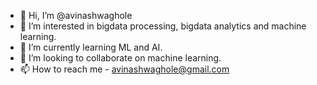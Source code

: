 - 👋 Hi, I’m @avinashwaghole
- 👀 I’m interested in bigdata processing, bigdata analytics and machine learning.
- 🌱 I’m currently learning ML and AI.
- 💞️ I’m looking to collaborate on machine learning.
- 📫 How to reach me - avinashwaghole@gmail.com

<!---
avinashwaghole/avinashwaghole is a ✨ special ✨ repository because its `README.md` (this file) appears on your GitHub profile.
You can click the Preview link to take a look at your changes.
--->
